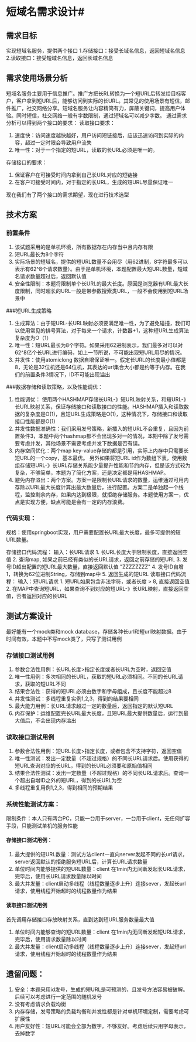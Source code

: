 # 短域名需求设计#
## 需求目标
实现短域名服务，提供两个接口
1.存储接口：接受长域名信息，返回短域名信息
2.读取接口：接受短域名信息，返回长域名信息
## 需求使用场景分析
短域名服务主要用于信息推广。推广方把长RL转换为一个短URL后转发给目标客户，客户拿到短URL后，能够访问到实际的长URL。其常见的使用场景有短信，邮件推广，社交网络分享。短域名服务让内容精简有力，屏蔽关键词，提高用户体验。同时短信，社交网络一般有字数限制，通过短域名可以减少字数。
通过需求分析可以得到两个接口的要求：
读取接口要求：
1. 速度快：访问速度越快越好，用户访问短链接后，应该迅速访问到实际的内容，超过一定时限会导致用户流失
2. 唯一性：对于一个指定的短URL，读取的长URL必须是唯一的。

存储接口的要求：
1. 保证客户在可接受时间内拿到自己长URL对应的短链接
2. 在客户可接受时间内，对于指定的长URL，生成的短URL尽量保证唯一

现在我们有了两个接口的需求期望，现在进行技术选型

## 技术方案
### 前置条件
1. 该试题采用的是单机环境，所有数据存在内存当中且内存有限
2. 短URL最长为8个字符
3. 实际场景的短域名，提供的短URL数量不会用尽（用62进制，8字符最多可以表示有62^8个请求数量）。由于是单机环境，本题配置最大短URL数量，短域名请求数量超过后，返回默认值
4. 安全性限制：本题将限制单个长URL的最大长度。原因是浏览器有URL最大长度限制，同时超长的URL一般是带参数搜索类URL，一般不会使用到短URL场景中

###短URL生成策略
1. 生成算法：由于短URL-长URL映射必须要满足唯一性，为了避免碰撞，我们可以使用常见的排号算法，对于每来一个请求，计数器+1，这种短URL生成算法复杂度为O（1）
2. 唯一性：短URL最长为8个字符。如果采用62进制表示，我们最多对可以对62^8亿个长URL进行编码，如上一节所说，不可能出现短URL用尽的情况。
3. 并发性：使用atomiclong 数据自增保证唯一。假定长URL的长度最小值都是8，无论是32位机还是64位机，其表达的url集合大小都是约等于内存。在我们的前置条件3情况下，ID不可能出现溢出

###数据存储和读取策略，以及性能调优：
1. 性能调优： 使用两个HASHMAP存储长URL-》短URL映射关系，和短URL-》长URL映射关系，保证存储接口和读取接口的性能。HASHMAP插入和读取数据的复杂度是O(1)，且短URL生成策略是O(1)，这种情况下，存储接口和读取接口性能都是O(1)
2. 并发性数据准确性：我们采用发号策略，新插入的短URL不会重复，且因为前置条件3，本题中两个hashmap都不会出现多对一的情况，本期中除了发号需要考虑并发，其他场景不需要考虑并发下数据是否有误。
3. 内存空间优化：两个map key-value存储的都是引用，实际上内存中只需要长短URL的一个copy，基本最优。 另外如果将短URL id作为数组下表，使用数组存储短URL-》长URL存储关系能少量提升性能和节约内存，但是该方式较为复杂，不够简单，本题为了简化方案，还是决定都是用HASHMAP。
4. 避免内存溢出：两个方案。方案一是限制长URL请求的数量，运维通过可用内存除以URL最大长度计算出最大数量后，进行配置。方案二是单独起一个线程，监控剩余内存，如果内达到极限，就拒绝存储服务。本题使用方案一，优点是实现方便，缺点可能是会有一定的内存浪费。

### 代码实现：
 规格：使用springboot实现，用户需要配置长URL最大长度，最多可提供的短URL数量。
 
 存储接口代码流程：
	    输入：长URL请求
	    1. 长URL长度大于限制长度，直接返回空值
	    2. 查询map, 如果之前已经有类似的长URL请求，返回之前存储的短URL
	    3. 发号ID超出配置的短URL最大数量，直接返回默认值 "ZZZZZZZZ"
	    4. 发号ID自增1，转换为62位进制String，存储到map中
	    5. 返回生成的短URL
读取接口代码流程：
	   输入：短URL请求
	   1. 短URL如果包含非法字符，或者长度 > 8, 直接返回空值
	   2. 在MAP中查询短URL，如果查询不到对应的短URL-》长URL映射，直接返回空值，否者返回对应的长URL

## 测试方案设计
最好能有一个mock类和mock database，存储各种长url和短url映射数据。由于时间有效，本题中不写mock类了，只写了测试用例
### 存储接口测试用例
1. 参数合法性用例：长URL长度>指定长度或者长URL为空时，返回空值
2. 唯一性用例：多次相同的长URL，获取的短URL必须相同。不同的长URL请求，获取的短URL不同
3. 结果合法性：获得的短URL必须由数字和字母组成，且长度不能超过8
4. 并发性测试：多线程重复实例1,2,3，得到的结果要相同
5. 最大能力用例：长URL请求超过一定的数量后，返回指定的默认短URL
6. 内存保护：运维配置完长URL最大长度，且短URL最大提供数量后，运行到最大值后，不会出现内存溢出

### 读取接口测试用例
1. 参数合法性用例：短URL长度>指定长度，或者包含不支持字符，返回空值
2. 唯一性测试：发出一定数量（不超过规格）的不同长URL请求后。使用获得的短URL查询对应的长URL，得到的长URL必须要和原始值相同
3. 结果合法性测试：发出一定数量（不超过规格）的不同长URL请求后。查询一个超出自增ID之外的短URL，得到的长URL为空
4. 多线程重复用例1,2,3，得到相同的预期结果


### 系统性能测试方案：
 限制条件：本人只有两台PC，只能一台用于server，一台用于client，无任何扩容手段，只能测试单机的服务性能

####  存储接口测试用例：
1. 最大提供的短URL数量：测试方法client一直向server发起不同的长url请求，server返回默认的拒绝服务短URL后，计算长URL请求数量
2. 单位时间内能够提供的短URL数量：client 在1min内无间断发起长URL请求，完毕后，使用长URL请求数量除以时间
3. 最大并发量：client启动多线程（线程数量逐步上升）连接sever，发起长url请求，使用线程开始超时的线程数量作为结果

#### 读取接口测试用例
首先调用存储接口存放映射关系，直到达到短URL服务数量最大值
1. 单位时间内能够查询的短URL数量：client 在1min内无间断发起短URL请求，完毕后，使用请求数量除以时间
3. 最大并发量：client启动多线程（线程数量逐步上升）连接sever，发起短url请求，使用线程开始超时的线程数量作为结果

## 遗留问题：
1. 安全：本题采用id发号，生成的短URL是可预测的，且发号方法容易被破解。后续可以考虑进行一定范围的随机发号
2. 没有考虑请求负载均衡
3. 内存存储，发号策略的负载均衡和并发性都是针对单机环境定制，需要考虑可扩展性
4. 用户友好性：短URL可能会全部为数字，不够友好。考虑后续只用字母表示，去掉数字
